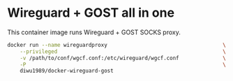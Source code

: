 # Wireguard + GOST all in one

This container image runs Wireguard + GOST SOCKS proxy.

```bash
docker run --name wireguardproxy                                     \
    --privileged                                                     \
    -v /path/to/conf/wgcf.conf:/etc/wireguard/wgcf.conf              \
    -P                                                               \
    diwu1989/docker-wireguard-gost
```
